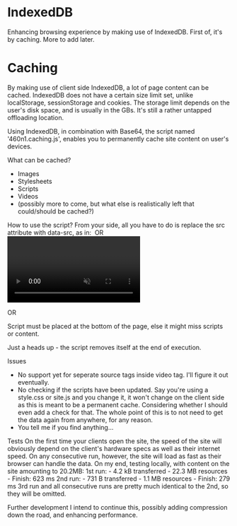 # IndexedDB
Enhancing browsing experience by making use of IndexedDB. First of, it's by caching. More to add later.

# Caching
By making use of client side IndexedDB, a lot of page content can be cached.
IndexedDB does not have a certain size limit set, unlike localStorage, sessionStorage and cookies.
The storage limit depends on the user's disk space, and is usually in the GBs.
It's still a rather untapped offloading location.

Using IndexedDB, in combination with Base64, the script named '460n1.caching.js', enables you to permanently cache site content on user's devices.

What can be cached?
- Images
- Stylesheets
- Scripts
- Videos
- (possibly more to come, but what else is realistically left that could/should be cached?)

How to use the script?
  From your side, all you have to do is replace the src attribute with data-src, as in:
  <img data-src="image-01-01-01.png"/> OR <img data-src="https://i.ytimg.com/vi/dQw4w9WgXcQ/maxresdefault.jpg"/>
  <video data-src="intro.mp4" controls autoplay muted></video>
  <script data-src="bootstrap.min.js"></script>
  <script data-src="https://code.jquery.com/jquery-3.5.1.min.js"></script>
  <link rel="stylesheet" type="text/css" data-src="bootstrap.min.css"/> OR <link rel="stylesheet" type="text/css" data-src="https://cdnjs.cloudflare.com/ajax/libs/twitter-bootstrap/4.5.3/css/bootstrap.min.css"/>
  
Script must be placed at the bottom of the page, else it might miss scripts or content.
  <script src="460n1.caching.js"></script>
  Just a heads up - the script removes itself at the end of execution.

Issues
  - No support yet for seperate source tags inside video tag. I'll figure it out eventually.
  - No checking if the scripts have been updated. Say you're using a style.css or site.js and you change it, it won't change on the client side as this is meant to be a permanent cache. Considering whether I should even add a check for that. The whole point of this is to not need to get the data again from anywhere, for any reason.
  - You tell me if you find anything...

Tests
  On the first time your clients open the site, the speed of the site will obviously depend on the client's hardware specs as well as their internet speed. On any consecutive run, however, the site will load as fast as their browser can handle the data.
  On my end, testing locally, with content on the site amounting to 20.2MB:
    1st run: 
      - 4.2 kB transferred
      - 22.3 MB resources
      - Finish: 623 ms
    2nd run:
      - 731 B transferred
      - 1.1 MB resources
      - Finish: 279 ms
    3rd run and all consecutive runs are pretty much identical to the 2nd, so they will be omitted.
    
Further development
  I intend to continue this, possibly adding compression down the road, and enhancing performance.
